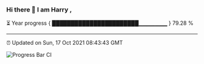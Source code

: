 ### Hi there 👋 I am Harry , 

⏳ Year progress { ███████████████████████▁▁▁▁▁▁▁ } 79.28 %

---

⏰ Updated on Sun, 17 Oct 2021 08:43:43 GMT

![Progress Bar CI](https://github.com/duykhang68/duykhang68/workflows/Progress%20Bar%20CI/badge.svg)
